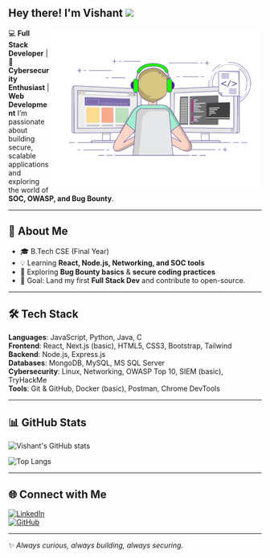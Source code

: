 <h2> Hey there! I'm Vishant <img src="https://github.com/souvikguria98/souvikguria98/blob/master/Hi.gif" width="25"></h2>

<img align="right" alt="Coding GIF" src="https://raw.githubusercontent.com/devSouvik/devSouvik/master/gif3.gif" width="420"/>

💻 **Full Stack Developer** | 🔐 **Cybersecurity Enthusiast** | **Web Development** 
I’m passionate about building secure, scalable applications and exploring the world of **SOC, OWASP, and Bug Bounty**.  

---

## 🚀 About Me
- 🎓 B.Tech CSE (Final Year)  
- 💡 Learning **React, Node.js, Networking, and SOC tools**  
- 🌱 Exploring **Bug Bounty basics** & **secure coding practices**  
- 🎯 Goal: Land my first **Full Stack Dev** and contribute to open-source. 

---

## 🛠️ Tech Stack
**Languages**: JavaScript, Python, Java, C  
**Frontend**: React, Next.js (basic), HTML5, CSS3, Bootstrap, Tailwind  
**Backend**: Node.js, Express.js  
**Databases**: MongoDB, MySQL, MS SQL Server  
**Cybersecurity**: Linux, Networking, OWASP Top 10, SIEM (basic), TryHackMe  
**Tools**: Git & GitHub, Docker (basic), Postman, Chrome DevTools  

---

## 📊 GitHub Stats
![Vishant's GitHub stats](https://github-readme-stats.vercel.app/api?username=im-vishu&show_icons=true&theme=tokyonight)  

![Top Langs](https://github-readme-stats.vercel.app/api/top-langs/?username=im-vishu&layout=compact&theme=tokyonight)  

---

## 🌐 Connect with Me
[![LinkedIn](https://img.shields.io/badge/LinkedIn-%230A66C2.svg?logo=linkedin&logoColor=white)](https://linkedin.com/in/vishant--chaudhary)  
[![GitHub](https://img.shields.io/badge/GitHub-%23121011.svg?logo=github&logoColor=white)](https://github.com/im-vishu)  

---
✨ *Always curious, always building, always securing.*  
